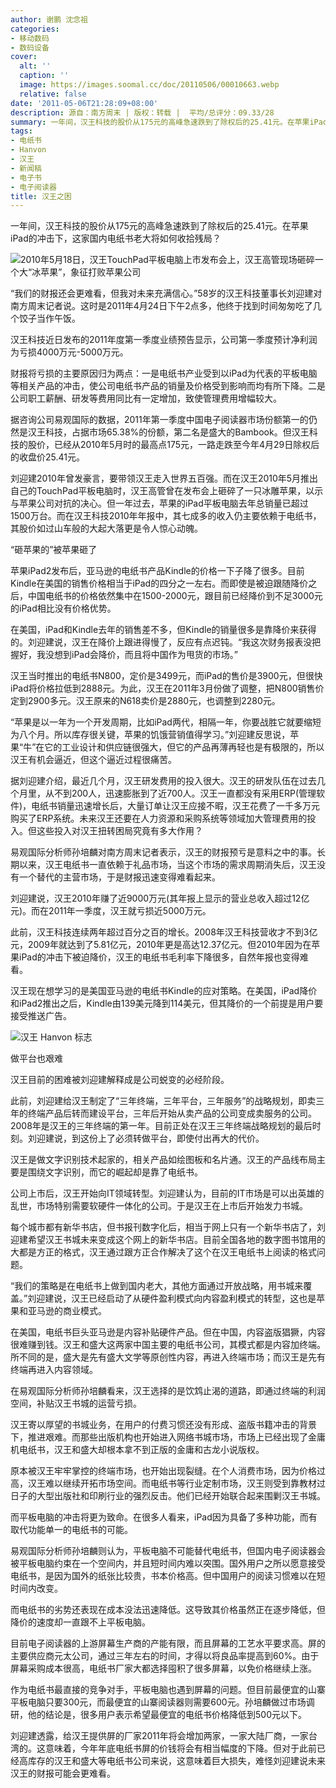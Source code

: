 ```yaml
---
author: 谢鹏 沈念祖
categories:
- 移动数码
- 数码设备
cover:
  alt: ''
  caption: ''
  image: https://images.soomal.cc/doc/20110506/00010663.webp
  relative: false
date: '2011-05-06T21:28:09+08:00'
description: 源自：南方周末 | 版权：转载 |  平均/总评分：09.33/28
summary: 一年间，汉王科技的股价从175元的高峰急速跌到了除权后的25.41元。在苹果iPad的冲击下，这家国内电纸书老大将如何收拾残局？“我们的财报还会更难看，但我对未来充满信心。”58岁的汉王科技董事长刘迎建对南方周末记者说。汉王科技近日发布的2011年度第一季度业绩预告显示，公司第一季度预计净利润为亏损4000万元-5000万元。
tags:
- 电纸书
- Hanvon
- 汉王
- 新闻稿
- 电子书
- 电子阅读器
title: 汉王之困
---
```


一年间，汉王科技的股价从175元的高峰急速跌到了除权后的25.41元。在苹果iPad的冲击下，这家国内电纸书老大将如何收拾残局？



![2010年5月18日，汉王TouchPad平板电脑上市发布会上，汉王高管现场砸碎一个大“冰苹果”，象征打败苹果公司](https://images.soomal.cc/doc/20110506/00010662.webp)



“我们的财报还会更难看，但我对未来充满信心。”58岁的汉王科技董事长刘迎建对南方周末记者说。这时是2011年4月24日下午2点多，他终于找到时间匆匆吃了几个饺子当作午饭。



汉王科技近日发布的2011年度第一季度业绩预告显示，公司第一季度预计净利润为亏损4000万元-5000万元。



财报将亏损的主要原因归为两点：一是电纸书产业受到以iPad为代表的平板电脑等相关产品的冲击，使公司电纸书产品的销量及价格受到影响而均有所下降。二是公司职工薪酬、研发等费用同比有一定增加，致使管理费用增幅较大。



据咨询公司易观国际的数据，2011年第一季度中国电子阅读器市场份额第一的仍然是汉王科技，占据市场65.38%的份额，第二名是盛大的Bambook。但汉王科技的股价，已经从2010年5月时的最高点175元，一路走跌至今年4月29日除权后的收盘价25.41元。



刘迎建2010年曾发豪言，要带领汉王走入世界五百强。而在汉王2010年5月推出自己的TouchPad平板电脑时，汉王高管曾在发布会上砸碎了一只冰雕苹果，以示与苹果公司对抗的决心。但一年过去，苹果的iPad平板电脑去年总销量已超过1500万台。而在汉王科技2010年年报中，其七成多的收入仍主要依赖于电纸书，其股价如过山车般的大起大落更是令人惊心动魄。



“砸苹果的”被苹果砸了



苹果iPad2发布后，亚马逊的电纸书产品Kindle的价格一下子降了很多。目前Kindle在美国的销售价格相当于iPad的四分之一左右。而即使是被迫跟随降价之后，中国电纸书的价格依然集中在1500-2000元，跟目前已经降价到不足3000元的iPad相比没有价格优势。



在美国，iPad和Kindle去年的销售差不多，但Kindle的销量很多是靠降价来获得的。刘迎建说，汉王在降价上跟进得慢了，反应有点迟钝。“我这次财务报表没把握好，我没想到iPad会降价，而且将中国作为甩货的市场。”



汉王当时推出的电纸书N800，定价是3499元，而iPad的售价是3900元，但很快iPad将价格拉低到2888元。为此，汉王在2011年3月份做了调整，把N800销售价定到2900多元。汉王原来的N618卖价是2880元，也调整到2280元。



“苹果是以一年为一个开发周期，比如iPad两代，相隔一年，你要战胜它就要缩短为八个月。所以库存很关键，苹果的饥饿营销值得学习。”刘迎建反思说，苹果“牛”在它的工业设计和供应链很强大，但它的产品再薄再轻也是有极限的，所以汉王有机会逼近，但这个逼近过程很痛苦。



据刘迎建介绍，最近几个月，汉王研发费用的投入很大。汉王的研发队伍在过去几个月里，从不到200人，迅速膨胀到了近700人。汉王一直都没有采用ERP(管理软件)，电纸书销量迅速增长后，大量订单让汉王应接不暇，汉王花费了一千多万元购买了ERP系统。未来汉王还要在人力资源和采购系统等领域加大管理费用的投入。但这些投入对汉王扭转困局究竟有多大作用？



易观国际分析师孙培麟对南方周末记者表示，汉王的财报预亏是意料之中的事。长期以来，汉王电纸书一直依赖于礼品市场，当这个市场的需求周期消失后，汉王没有一个替代的主营市场，于是财报迅速变得难看起来。



刘迎建说，汉王2010年赚了近9000万元(其年报上显示的营业总收入超过12亿元)。而在2011年一季度，汉王就亏损近5000万元。



此前，汉王科技连续两年超过百分之百的增长。2008年汉王科技营收才不到3亿元，2009年就达到了5.81亿元，2010年更是高达12.37亿元。但2010年因为在苹果iPad的冲击下被迫降价，汉王的电纸书毛利率下降很多，自然年报也变得难看。



汉王现在想学习的是美国亚马逊的电纸书Kindle的应对策略。在美国，iPad降价和iPad2推出之后，Kindle由139美元降到114美元，但其降价的一个前提是用户要接受推送广告。



![汉王 Hanvon 标志](https://images.soomal.cc/doc/20110506/00010663.webp)



做平台也艰难



汉王目前的困难被刘迎建解释成是公司蜕变的必经阶段。



此前，刘迎建给汉王制定了“三年终端，三年平台，三年服务”的战略规划，即卖三年的终端产品后转而建设平台，三年后开始从卖产品的公司变成卖服务的公司。2008年是汉王的三年终端的第一年。目前正处在汉王三年终端战略规划的最后时刻。刘迎建说，到这份上了必须转做平台，即使付出再大的代价。



汉王是做文字识别技术起家的，相关产品如绘图板和名片通。汉王的产品线布局主要是围绕文字识别，而它的崛起却是靠了电纸书。



公司上市后，汉王开始向IT领域转型。刘迎建认为，目前的IT市场是可以出英雄的乱世，市场特别需要软硬件一体化的公司。于是汉王在上市后开始发力书城。



每个城市都有新华书店，但书报刊数字化后，相当于网上只有一个新华书店了，刘迎建希望汉王书城未来变成这个网上的新华书店。目前全国各地的数字图书馆用的大都是方正的格式，汉王通过跟方正合作解决了这个在汉王电纸书上阅读的格式问题。



“我们的策略是在电纸书上做到国内老大，其他方面通过开放战略，用书城来覆盖。”刘迎建说，汉王已经启动了从硬件盈利模式向内容盈利模式的转型，这也是苹果和亚马逊的商业模式。



在美国，电纸书巨头亚马逊是内容补贴硬件产品。但在中国，内容盗版猖獗，内容很难赚到钱。汉王和盛大这两家中国主要的电纸书公司，其模式都是内容加终端。所不同的是，盛大是先有盛大文学等原创性内容，再进入终端市场；而汉王是先有终端再进入内容领域。



在易观国际分析师孙培麟看来，汉王选择的是饮鸩止渴的道路，即通过终端的利润空间，补贴汉王书城的运营亏损。



汉王寄以厚望的书城业务，在用户的付费习惯还没有形成、盗版书籍冲击的背景下，推进艰难。而那些出版机构也开始进入网络书城市场，市场上已经出现了金庸机电纸书，汉王和盛大却根本拿不到正版的金庸和古龙小说版权。



原本被汉王牢牢掌控的终端市场，也开始出现裂缝。在个人消费市场，因为价格过高，汉王难以继续开拓市场空间。而电纸书等行业定制市场，汉王则受到靠教材过日子的大型出版社和印刷行业的强烈反击。他们已经开始联合起来围剿汉王书城。



而平板电脑的冲击将更为致命。在很多人看来，iPad因为具备了多种功能，而有取代功能单一的电纸书的可能。



易观国际分析师孙培麟则认为，平板电脑不可能替代电纸书，但国内电子阅读器会被平板电脑约束在一个空间内，并且短时间内难以突围。国外用户之所以愿意接受电纸书，是因为国外的纸张比较贵，书本价格高。但中国用户的阅读习惯难以在短时间内改变。



而电纸书的劣势还表现在成本没法迅速降低。这导致其价格虽然正在逐步降低，但降价的速度却一直跟不上平板电脑。



目前电子阅读器的上游屏幕生产商的产能有限，而且屏幕的工艺水平要求高。屏的主要供应商元太公司，通过三年左右的时间，才得以将良品率提高到60%。由于屏幕采购成本很高，电纸书厂家大都选择囤积了很多屏幕，以免价格继续上涨。



作为电纸书最直接的竞争对手，平板电脑也遇到屏幕的问题。但目前最便宜的山寨平板电脑只要300元，而最便宜的山寨阅读器则需要600元。孙培麟做过市场调研，他的结论是，很多用户表示希望最便宜的电纸书价格降低到500元以下。



刘迎建透露，给汉王提供屏的厂家2011年将会增加两家，一家大陆厂商，一家台湾的。这意味着，今年年底电纸书屏的价钱将会有相当幅度的下降。但对于此前已经高库存的汉王和盛大等电纸书公司来说，这意味着巨大损失，难怪刘迎建说未来汉王的财报可能会更难看。